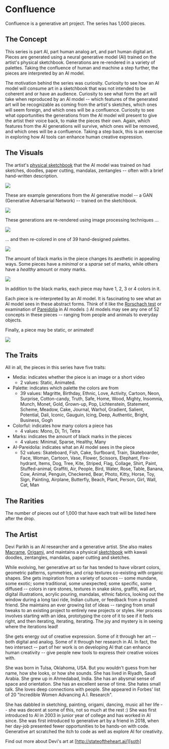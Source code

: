 # Confluence

Confluence is a generative art project. The series has 1,000 pieces.

## The Concept

This series is part AI, part human analog art, and part human digital art. Pieces are generated using a neural generative model (AI) trained on the artist's physical sketchbook. Generations are re-rendered in a variety of palettes. Taking the confluence of human and machine a step further, the pieces are interpreted by an AI model.

The motivation behind the series was curiosity. Curiosity to see how an AI model will consume art in a sketchbook that was not intended to be coherent and or have an audience. Curiosity to see what form the art will take when reproduced by an AI model -- which features of the generated art will be recognizable as coming from the artist's sketches, which ones will seem foreign, and which ones will be a confluence. Curiosity to see what opportunities the generations from the AI model will present to give the artist their voice back, to make the pieces their own. Again, which features from the AI generations will survive, which ones will be removed, and which ones will be a confluence. Taking a step back, this is an exercise in exploring how AI tools can enhance human creative expression.

## The Visuals

The artist's [physical sketchbook][sketchbook] that the AI model was trained on had sketches, doodles, paper cutting, mandalas, zentangles -- often with a brief hand-written description. 

<img class="inline-pic" src="static/img/confluence/sketches.png">

These are example generations from the AI generative model -- a GAN (Generative Adversarial Network) -- trained on the sketchbook.

<img class="inline-pic" src="static/img/confluence/generations.png">

These generations are re-rendered using image processing techniques ...

<img class="inline-pic" src="static/img/confluence/canonical.png">

... and then re-colored in one of 39 hand-designed palettes.

<img class="inline-pic" src="static/img/confluence/palettes.png">

The amount of black marks in the piece changes its aesthetic in appealing ways. Some pieces have a *minimal* or a *sparse* set of marks, while others have a *healthy* amount or *many* marks.

<img class="inline-pic" src="static/img/confluence/marks.png">

In addition to the black marks, each piece may have 1, 2, 3 or 4 colors in it. 

Each piece is re-interpreted by an AI model. It is fascinating to see what an AI model sees in these abstract forms. Think of it like the [Rorschach test][rorschach] or examination of [Pareidolia][pareidolia] in AI models :) AI models may see any one of 52 concepts in these pieces -- ranging from people and animals to everyday objects.

Finally, a piece may be static, or animated!

<img class="inline-pic-half" src="static/img/confluence/737.gif">

## The Traits

All in all, the pieces in this series have five traits:
* Media: indicates whether the piece is an image or a short video
  * 2 values: Static, Animated.
* Palette: indicates which palette the colors are from
  * 39 values: Magritte, Birthday, Ethnic, Love, Activity, Cartoon, Neon, Surprise, Cotton-candy, Truth, Safe, Home, Wood, Mighty, Insomnia, Munch, Monet, Gold, Grown-up, Pop, Lichtenstein, Statement, Scheme, Meadow, Cake, Journal, Warhol, Gradient, Salient, Potential, Dali, Iconic, Gauguin, Icing, Deep, Authentic, Bright, Business, Gogh
* Colorful: indicates how many colors a piece has
  * 4 values: Mono, Di, Tri, Tetra
* Marks: indicates the amount of black marks in the pieces
  * 4 values: Minimal, Sparse, Healthy, Many
* AI-Pareidolia: indicates what an AI model sees in the piece
  * 52 values: Skateboard, Fish, Cake, Surfboard, Train, Skateboarder, Face, Woman, Cartoon, Vase, Flower, Scissors, Elephant, Fire-hydrant, Items, Dog, Tree, Kite, Striped, Flag, Collage, Shirt, Paint, Stuffed-animal, Graffiti, Air, People, Bird, Water, Rose, Table, Banana, Cow, Animal, Penguin, Checkered, Bear, Photo, Kitty, Horse, Toy, Sign, Painting, Airplane, Butterfly, Beach, Plant, Person, Girl, Wall, Cat, Man

## The Rarities

The number of pieces out of 1,000 that have each trait will be listed here after the drop.
<!-- [here][rarities]. -->

## The Artist

Devi Parikh is an AI researcher and a generative artist. She also makes [Macrame][macrame], [Origami][origami], and maintains a physical [sketchbook][sketchbook] with kawaii doodles, zentangles, mandalas, paper cutting and sketches. 

While evolving, her generative art so far has tended to have vibrant colors, geometric patterns, symmetries, and crisp textures co-existing with organic shapes. She gets inspiration from a variety of sources -- some mundane, some exotic; some traditional, some unexpected; some specific, some diffused -- colors in rare stones, textures in snake skins, graffiti, wall art, digital illustrations, acrylic pouring, mandalas, ethnic fabrics, looking out the window during a long taxi ride, Indian culture, or feedback from a trusted friend. She maintains an ever growing list of ideas -- ranging from small tweaks to an existing project to entirely new projects or styles. Her process involves starting with an idea, prototyping the core of it to see if it feels right, and then iterating, iterating, iterating. The joy and mystery is in seeing where the iterations lead!

She gets energy out of creative expression. Some of it through her art -- both digital and analog. Some of it through her research in AI. In fact, the two intersect -- part of her work is on developing AI that can enhance human creativity -- give people new tools to express their creative voices with.

She was born in Tulsa, Oklahoma, USA. But you wouldn't guess from her name, how she looks, or how she sounds. She has lived in Riyadh, Saudi Arabia. She grew up in Ahmedabad, India. She has an abysmal sense of space and orientation. She has an excellent sense of time. She hates small talk. She loves deep connections with people. She appeared in Forbes' list of 20 "Incredible Women Advancing A.I. Research". 

She has dabbled in sketching, painting, origami, dancing, music all her life -- she was decent at some of this, not so much at the rest :) She was first introduced to AI in 2003 in junior year of college and has worked in AI since. She was first introduced to generative art by a friend in 2018, when her day-job presented fewer opportunities to be hands-on with code. Generative art scratched the itch to code as well as explore AI for creativity.

Find out more about Devi's art at [http://stateoftheheart.ai/][soth]

[braindrops]: https://twitter.com/braindrops_art
[sketchbook]: ./sketchbook.html
[macrame]: ./macrame.html
[origami]: ./origami.html
[soth]: http://stateoftheheart.ai/ 
[rorschach]: https://en.wikipedia.org/wiki/Rorschach_test
[pareidolia]: https://en.wikipedia.org/wiki/Pareidolia

